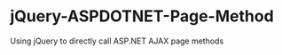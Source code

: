 jQuery-ASPDOTNET-Page-Method
============================

Using jQuery to directly call ASP.NET AJAX page methods
